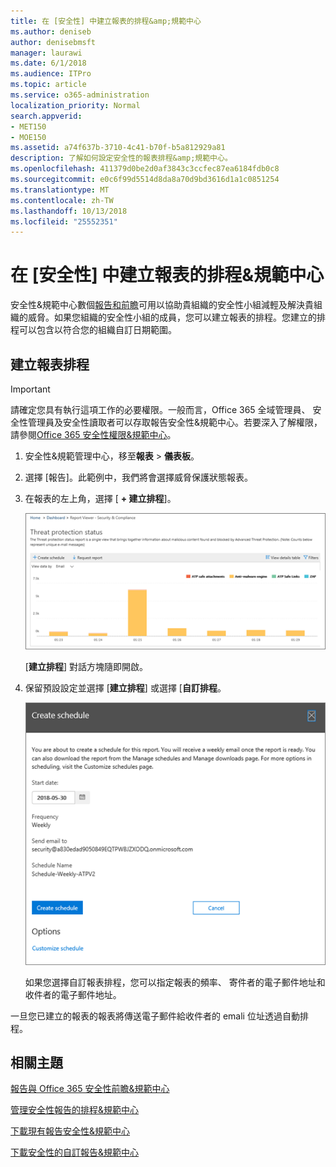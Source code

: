 ```yaml
---
title: 在 [安全性] 中建立報表的排程&amp;規範中心
ms.author: deniseb
author: denisebmsft
manager: laurawi
ms.date: 6/1/2018
ms.audience: ITPro
ms.topic: article
ms.service: o365-administration
localization_priority: Normal
search.appverid:
- MET150
- MOE150
ms.assetid: a74f637b-3710-4c41-b70f-b5a812929a81
description: 了解如何設定安全性的報表排程&amp;規範中心。
ms.openlocfilehash: 411379d0be2d0af3843c3ccfec87ea6184fdb0c8
ms.sourcegitcommit: e0c6f99d5514d8da8a70d9bd3616d1a1c0851254
ms.translationtype: MT
ms.contentlocale: zh-TW
ms.lasthandoff: 10/13/2018
ms.locfileid: "25552351"
---
```

# <a name="create-a-schedule-for-a-report-in-the-security-amp-compliance-center"></a>在 [安全性] 中建立報表的排程&amp;規範中心

安全性&amp;規範中心數個[報告和前瞻](reports-and-insights-in-security-and-compliance.md)可用以協助貴組織的安全性小組減輕及解決貴組織的威脅。如果您組織的安全性小組的成員，您可以建立報表的排程。您建立的排程可以包含以符合您的組織自訂日期範圍。 
  
## <a name="create-a-schedule-for-a-report"></a>建立報表排程

> [!IMPORTANT]
> 請確定您具有執行這項工作的必要權限。一般而言，Office 365 全域管理員、 安全性管理員及安全性讀取者可以存取報告安全性&amp;規範中心。若要深入了解權限，請參閱[Office 365 安全性權限&amp;規範中心](permissions-in-the-security-and-compliance-center.md)。
  
1. 安全性&amp;規範管理中心，移至**報表** \> **儀表板**。
    
2. 選擇 [報告]。此範例中，我們將會選擇威脅保護狀態報表。
    
3. 在報表的左上角，選擇 [ **+ 建立排程**]。
    
    ![您可以建立報表的排程安全性&amp;規範中心](media/2311327c-14f6-4a17-b604-0c9ff2d485d1.png)
  
    [**建立排程**] 對話方塊隨即開啟。 
    
4. 保留預設設定並選擇 [**建立排程**] 或選擇 [**自訂排程**。
    
    ![您可以使用預設設定或自訂報表排程](media/04fac327-8f73-4711-8319-58c11880fd96.png)
  
    如果您選擇自訂報表排程，您可以指定報表的頻率、 寄件者的電子郵件地址和收件者的電子郵件地址。 
    
一旦您已建立的報表的報表將傳送電子郵件給收件者的 emali 位址透過自動排程。 
  
## <a name="related-topics"></a>相關主題

[報告與 Office 365 安全性前瞻&amp;規範中心](reports-and-insights-in-security-and-compliance.md)
  
[管理安全性報告的排程&amp;規範中心](manage-schedules-for-multiple-reports.md)
  
[下載現有報告安全性&amp;規範中心](download-existing-reports.md)
  
[下載安全性的自訂報告&amp;規範中心](set-up-and-download-a-custom-report.md)
  

